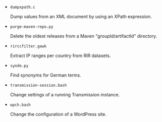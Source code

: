 * `dumpxpath.c`

  Dump values from an XML document by using an XPath expression.


* `purge-maven-repo.py`

  Delete the oldest releases from a Maven "groupId/artifactId" directory.


* `rirccfilter.gawk`

  Extract IP ranges per country from RIR datasets.


* `synde.py`

  Find synonyms for German terms.


* `transmission-session.bash`

  Change settings of a running Transmission instance.


* `wpch.bash`

  Change the configuration of a WordPress site.


